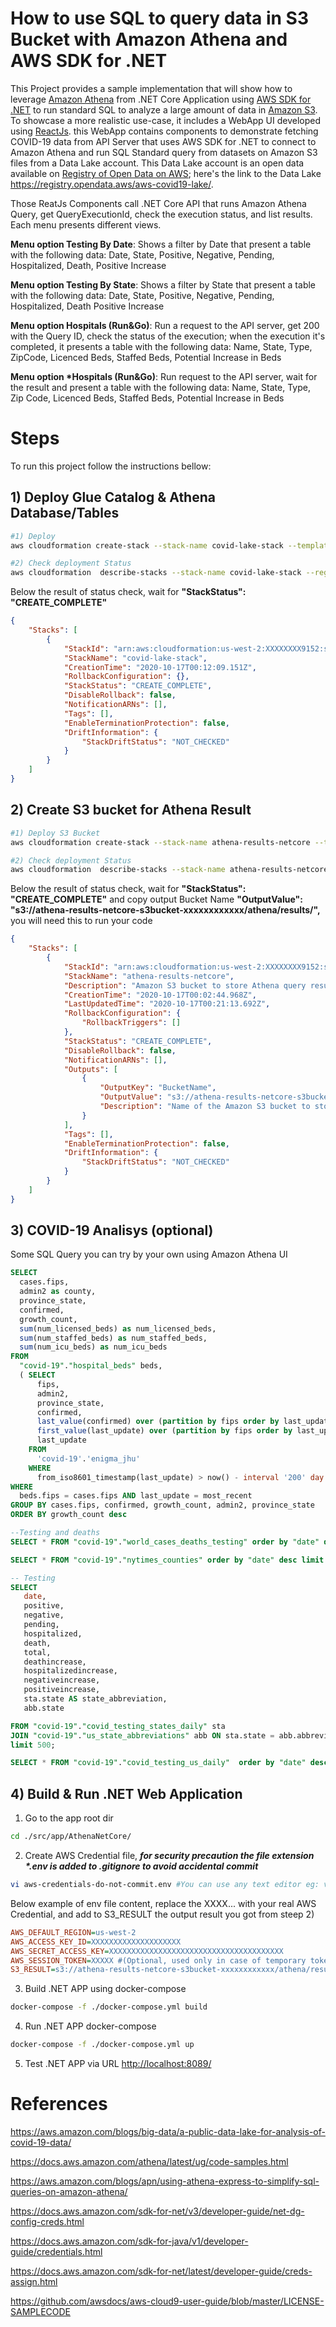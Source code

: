 # How to use SQL to query data in S3 Bucket with Amazon Athena and AWS SDK for .NET

This Project provides a sample implementation that will show how to leverage [Amazon Athena](https://aws.amazon.com/athena/) from .NET Core Application using [AWS SDK for .NET](https://docs.aws.amazon.com/sdk-for-net/v3/developer-guide/welcome.html) to run standard SQL to analyze a large amount of data in [Amazon S3](https://aws.amazon.com/s3/).
To showcase a more realistic use-case, it includes a WebApp UI developed using [ReactJs](https://reactjs.org/). this WebApp contains components to demonstrate fetching COVID-19 data from API Server that uses AWS SDK for .NET to connect to Amazon Athena and run SQL Standard query from datasets on Amazon S3 files from a Data Lake account. This Data Lake account is an open data available on [Registry of Open Data on AWS](https://registry.opendata.aws/); here's the link to the Data Lake <https://registry.opendata.aws/aws-covid19-lake/>.

Those ReatJs Components call .NET Core API that runs Amazon Athena Query, get QueryExecutionId, check the execution status, and list results. Each menu presents different views.

**Menu option Testing By Date**: Shows a filter by Date that present a table with the following data: Date, State, Positive, Negative, Pending, Hospitalized, Death, Positive Increase

**Menu option Testing By State**: Shows a filter by State that present a table with the following data: Date, State, Positive, Negative, Pending, Hospitalized, Death Positive Increase

**Menu option Hospitals (Run&Go)**: Run a request to the API server, get 200 with the Query ID, check the status of the execution; when the execution it's completed, it presents a table with the following data: Name, State, Type, ZipCode, Licenced Beds, Staffed Beds, Potential Increase in Beds

**Menu option *Hospitals (Run&Go)**: Run request to the API server, wait for the result and present a table with the following data: Name, State, Type, Zip Code, Licenced Beds, Staffed Beds, Potential Increase in Beds

# Steps

To run this project follow the instructions bellow:

## 1) Deploy Glue Catalog & Athena Database/Tables

```bash
#1) Deploy
aws cloudformation create-stack --stack-name covid-lake-stack --template-url https://covid19-lake.s3.us-east-2.amazonaws.com/cfn/CovidLakeStack.template.json --region us-west-2

#2) Check deployment Status
aws cloudformation  describe-stacks --stack-name covid-lake-stack --region us-west-2
```

Below the result of status check, wait for **"StackStatus": "CREATE_COMPLETE"**

```json
{
    "Stacks": [
        {
            "StackId": "arn:aws:cloudformation:us-west-2:XXXXXXXX9152:stack/covid-lake-stack/xxxxxxxx-100d-11eb-87ef-xxxxxxxxxxx",
            "StackName": "covid-lake-stack",
            "CreationTime": "2020-10-17T00:12:09.151Z",
            "RollbackConfiguration": {},
            "StackStatus": "CREATE_COMPLETE",
            "DisableRollback": false,
            "NotificationARNs": [],
            "Tags": [],
            "EnableTerminationProtection": false,
            "DriftInformation": {
                "StackDriftStatus": "NOT_CHECKED"
            }
        }
    ]
}
```

## 2) Create S3 bucket for Athena Result

```bash
#1) Deploy S3 Bucket
aws cloudformation create-stack --stack-name athena-results-netcore --template-body file://s3-athena-result.template.yaml --region us-west-2

#2) Check deployment Status
aws cloudformation  describe-stacks --stack-name athena-results-netcore --region us-west-2
```

Below the result of status check, wait for **"StackStatus": "CREATE_COMPLETE"** and copy output Bucket Name **"OutputValue": "s3://athena-results-netcore-s3bucket-xxxxxxxxxxxx/athena/results/",** you will need this to run your code

```json
{
    "Stacks": [
        {
            "StackId": "arn:aws:cloudformation:us-west-2:XXXXXXXX9152:stack/athena-results-netcore/xxxxxxxx-100c-11eb-889f-xxxxxxxxxxx",
            "StackName": "athena-results-netcore",
            "Description": "Amazon S3 bucket to store Athena query results",
            "CreationTime": "2020-10-17T00:02:44.968Z",
            "LastUpdatedTime": "2020-10-17T00:21:13.692Z",
            "RollbackConfiguration": {
                "RollbackTriggers": []
            },
            "StackStatus": "CREATE_COMPLETE",
            "DisableRollback": false,
            "NotificationARNs": [],
            "Outputs": [
                {
                    "OutputKey": "BucketName",
                    "OutputValue": "s3://athena-results-netcore-s3bucket-xxxxxxxxxxxx/athena/results/",
                    "Description": "Name of the Amazon S3 bucket to store Athena query results"
                }
            ],
            "Tags": [],
            "EnableTerminationProtection": false,
            "DriftInformation": {
                "StackDriftStatus": "NOT_CHECKED"
            }
        }
    ]
}
```

## 3) COVID-19 Analisys (optional)

Some SQL Query you can try by your own using Amazon Athena UI

```sql
SELECT
  cases.fips,
  admin2 as county,
  province_state,
  confirmed,
  growth_count,
  sum(num_licensed_beds) as num_licensed_beds,
  sum(num_staffed_beds) as num_staffed_beds,
  sum(num_icu_beds) as num_icu_beds
FROM 
  "covid-19"."hospital_beds" beds,
  ( SELECT
      fips, 
      admin2, 
      province_state, 
      confirmed, 
      last_value(confirmed) over (partition by fips order by last_update) - first_value(confirmed) over (partition by fips order by last_update) as growth_count,
      first_value(last_update) over (partition by fips order by last_update desc) as most_recent,
      last_update
    FROM  
      'covid-19'.'enigma_jhu' 
    WHERE 
      from_iso8601_timestamp(last_update) > now() - interval '200' day AND country_region = 'US') cases
WHERE 
  beds.fips = cases.fips AND last_update = most_recent
GROUP BY cases.fips, confirmed, growth_count, admin2, province_state
ORDER BY growth_count desc

--Testing and deaths
SELECT * FROM "covid-19"."world_cases_deaths_testing" order by "date" desc limit 10;

SELECT * FROM "covid-19"."nytimes_counties" order by "date" desc limit 10;

-- Testing
SELECT 
   date,
   positive,
   negative,
   pending,
   hospitalized,
   death,
   total,
   deathincrease,
   hospitalizedincrease,
   negativeincrease,
   positiveincrease,
   sta.state AS state_abbreviation,
   abb.state 

FROM "covid-19"."covid_testing_states_daily" sta
JOIN "covid-19"."us_state_abbreviations" abb ON sta.state = abb.abbreviation
limit 500;

SELECT * FROM "covid-19"."covid_testing_us_daily"  order by "date" desc limit 10;

```

## 4) Build & Run .NET Web Application

1) Go to the app root dir

```bash
cd ./src/app/AthenaNetCore/
```

2) Create AWS Credential file, **_for security precaution the file extension *.env is added to .gitignore to avoid accidental commit_**

```bash
vi aws-credentials-do-not-commit.env #You can use any text editor eg: vscode -> code aws-credentials-do-not-commit.env
```

Below example of env file content, replace the XXXX... with your real AWS Credential, and add to S3_RESULT the output result you got from steep 2)

```ini
AWS_DEFAULT_REGION=us-west-2
AWS_ACCESS_KEY_ID=XXXXXXXXXXXXXXXXXXXX
AWS_SECRET_ACCESS_KEY=XXXXXXXXXXXXXXXXXXXXXXXXXXXXXXXXXXXXXXX
AWS_SESSION_TOKEN=XXXXX #(Optional, used only in case of temporary token, you'll need to remove this comment on the .env file)
S3_RESULT=s3://athena-results-netcore-s3bucket-xxxxxxxxxxxx/athena/results/

```

3) Build .NET APP using docker-compose

```bash
docker-compose -f ./docker-compose.yml build
```

4) Run .NET APP docker-compose 

```bash
docker-compose -f ./docker-compose.yml up
```

5) Test .NET APP via URL <http://localhost:8089/>

# References

<https://aws.amazon.com/blogs/big-data/a-public-data-lake-for-analysis-of-covid-19-data/> 

<https://docs.aws.amazon.com/athena/latest/ug/code-samples.html>

<https://aws.amazon.com/blogs/apn/using-athena-express-to-simplify-sql-queries-on-amazon-athena/>

<https://docs.aws.amazon.com/sdk-for-net/v3/developer-guide/net-dg-config-creds.html>

<https://docs.aws.amazon.com/sdk-for-java/v1/developer-guide/credentials.html>

<https://docs.aws.amazon.com/sdk-for-net/latest/developer-guide/creds-assign.html>

<https://github.com/awsdocs/aws-cloud9-user-guide/blob/master/LICENSE-SAMPLECODE>